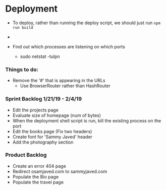 # Deployment

 - To deploy, rather than running the deploy script, we should just run 
    `npm run build`
 - 

 - Find out which processes are listening on which ports
    * sudo netstat -tulpn

 
### Things to do:
 - Remove the '#' that is appearing in the URLs
    * Use BrowserRouter rather than HashRouter
 
### Sprint Backlog 1/21/19 - 2/4/19
 - Edit the projects page
 - Evaluate size of homepage (num of bytes)
 - When the deployment shell script is run, kill the existing process on the port
 - Edit the books page (Fix two headers)
 - Create font for 'Sammy Javed' header
 - Add the photography section
 
### Product Backlog
 - Create an error 404 page
 - Redirect osamjaved.com to sammyjaved.com
 - Populate the Bio page
 - Populate the travel page